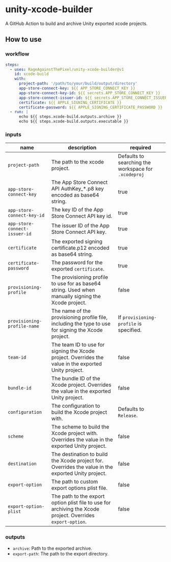 # unity-xcode-builder

A GitHub Action to build and archive Unity exported xcode projects.

## How to use

### workflow

```yaml
steps:
  - uses: RageAgainstThePixel/unity-xcode-builder@v1
    id: xcode-build
    with:
      project-path: '/path/to/your/build/output/directory'
      app-store-connect-key: ${{ APP_STORE_CONNECT_KEY }}
      app-store-connect-key-id: ${{ secrets.APP_STORE_CONNECT_KEY }}
      app-store-connect-issuer-id: ${{ secrets.APP_STORE_CONNECT_ISSUER_ID }}
      certificate: ${{ APPLE_SIGNING_CERTIFICATE }}
      certificate-password: ${{ APPLE_SIGNING_CERTIFICATE_PASSWORD }}
  - run: |
      echo ${{ steps.xcode-build.outputs.archive }}
      echo ${{ steps.xcode-build.outputs.executable }}
```

### inputs

| name | description | required |
| ---- | ----------- | -------- |
| `project-path` | The path to the xcode project. | Defaults to searching the workspace for `.xcodeproj` |
| `app-store-connect-key` | The App Store Connect API AuthKey_*.p8 key encoded as base64 string. | true |
| `app-store-connect-key-id` | The key ID of the App Store Connect API key id. | true |
| `app-store-connect-issuer-id` | The issuer ID of the App Store Connect API key. | true |
| `certificate` | The exported signing certificate.p12 encoded as base64 string. | true |
| `certificate-password` | The password for the exported `certificate`. | true |
| `provisioning-profile` | The provisioning profile to use for as base64 string. Used when manually signing the Xcode project. | false |
| `provisioning-profile-name` | The name of the provisioning profile file, including the type to use for signing the Xcode project. | If `provisioning-profile` is specified. |
| `team-id` | The team ID to use for signing the Xcode project. Overrides the value in the exported Unity project. | false |
| `bundle-id` | The bundle ID of the Xcode project. Overrides the value in the exported Unity project. | false |
| `configuration` | The configuration to build the Xcode project with. | Defaults to `Release`. |
| `scheme` | The scheme to build the Xcode project with. Overrides the value in the exported Unity project. | false |
| `destination` | The destination to build the Xcode project for. Overrides the value in the exported Unity project. | false |
| `export-option` | The path to custom export options plist file. | false |
| `export-option-plist` | The path to the export option plist file to use for archiving the Xcode project. Overrides `export-option`. | false |

### outputs

- `archive`: Path to the exported archive.
- `export-path`: The path to the export directory.
